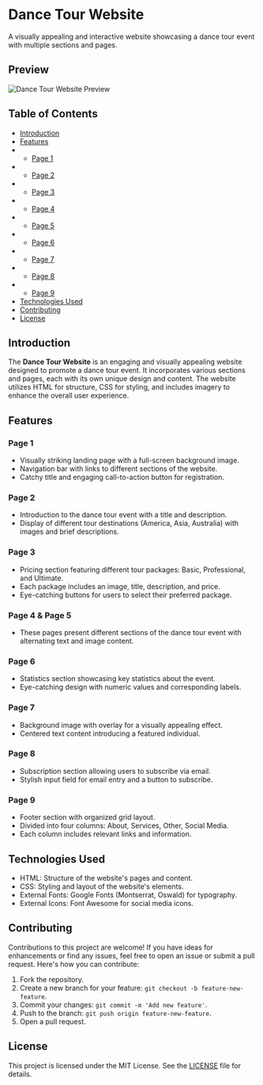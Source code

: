 # Dance Tour Website

A visually appealing and interactive website showcasing a dance tour event with multiple sections and pages.

## Preview

![Dance Tour Website Preview](image_2023-08-30_002922692.png)

## Table of Contents

- [Introduction](#introduction)
- [Features](#features)
- - [Page 1](#page-1)
- - [Page 2](#page-2)
- - [Page 3](#page-3)
- - [Page 4](#page-4)
- - [Page 5](#page-5)
- - [Page 6](#page-6)
- - [Page 7](#page-7)
- - [Page 8](#page-8)
- - [Page 9](#page-9)
- [Technologies Used](#technologies-used)
- [Contributing](#contributing)
- [License](#license)

## Introduction

The **Dance Tour Website** is an engaging and visually appealing website designed to promote a dance tour event. It incorporates various sections and pages, each with its own unique design and content. The website utilizes HTML for structure, CSS for styling, and includes imagery to enhance the overall user experience.

## Features

### Page 1

- Visually striking landing page with a full-screen background image.
- Navigation bar with links to different sections of the website.
- Catchy title and engaging call-to-action button for registration.

### Page 2

- Introduction to the dance tour event with a title and description.
- Display of different tour destinations (America, Asia, Australia) with images and brief descriptions.

### Page 3

- Pricing section featuring different tour packages: Basic, Professional, and Ultimate.
- Each package includes an image, title, description, and price.
- Eye-catching buttons for users to select their preferred package.

### Page 4 & Page 5

- These pages present different sections of the dance tour event with alternating text and image content.

### Page 6

- Statistics section showcasing key statistics about the event.
- Eye-catching design with numeric values and corresponding labels.

### Page 7

- Background image with overlay for a visually appealing effect.
- Centered text content introducing a featured individual.

### Page 8

- Subscription section allowing users to subscribe via email.
- Stylish input field for email entry and a button to subscribe.

### Page 9

- Footer section with organized grid layout.
- Divided into four columns: About, Services, Other, Social Media.
- Each column includes relevant links and information.

## Technologies Used

- HTML: Structure of the website's pages and content.
- CSS: Styling and layout of the website's elements.
- External Fonts: Google Fonts (Montserrat, Oswald) for typography.
- External Icons: Font Awesome for social media icons.

## Contributing

Contributions to this project are welcome! If you have ideas for enhancements or find any issues, feel free to open an issue or submit a pull request. Here's how you can contribute:

1. Fork the repository.
2. Create a new branch for your feature: `git checkout -b feature-new-feature`.
3. Commit your changes: `git commit -m 'Add new feature'`.
4. Push to the branch: `git push origin feature-new-feature`.
5. Open a pull request.

## License

This project is licensed under the MIT License. See the [LICENSE](LICENSE) file for details.
